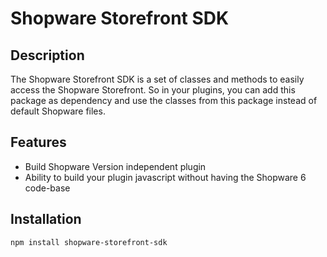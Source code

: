 # Shopware Storefront SDK

## Description

The Shopware Storefront SDK is a set of classes and methods to easily access the Shopware Storefront.
So in your plugins, you can add this package as dependency and use the classes from this package instead of default Shopware files.

## Features

- Build Shopware Version independent plugin
- Ability to build your plugin javascript without having the Shopware 6 code-base

## Installation

```bash
npm install shopware-storefront-sdk
```
